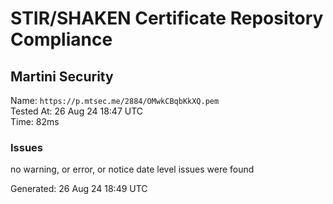 # STIR/SHAKEN Certificate Repository Compliance

## Martini Security

Name: `https://p.mtsec.me/2884/OMwkCBqbKkXQ.pem`\
Tested At: 26 Aug 24 18:47 UTC\
Time: 82ms

### Issues

no warning, or error, or notice date level issues were found

Generated: 26 Aug 24 18:49 UTC